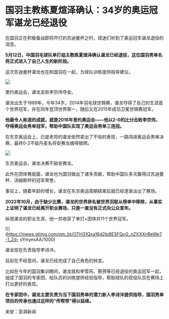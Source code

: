 # 国羽主教练夏煊泽确认：34岁的奥运冠军谌龙已经退役

在国羽正在积极备战即将开打的苏迪曼杯之时，球迷们听到了奥运冠军谌龙退役的消息。

**5月12日，中国羽毛球队单打组主教练夏煊泽确认谌龙已经退役，这位国羽男单名将正式进入了自己人生的新阶段。**

这次苏迪曼杯谌龙也在和国羽在一起，为球队训练提供指导建议。

![](https://inews.gtimg.com/om_bt/ONSVphIa7sWFbL_052n62E1wGQwMn9ozd4GrGJU0nqe54AA/1000)

里约奥运会，谌龙击败李宗伟夺金。

谌龙出生于1989年，今年34岁。2014年羽毛球世锦赛，谌龙夺得了自己的生涯首个世界冠军，并在同年登顶世界第一，随后又在2015年成功卫冕世锦赛冠军。

**他最令人称道的成就，就是2016年里约奥运会——他以2-0的比分击败李宗伟，夺得奥运会男单冠军，帮助中国队实现了奥运会男单三连冠。**

在东京奥运会上，已是老将的谌龙依然拿出了不俗的表现，一路闯进奥运会男单决赛，最终0-2不敌丹麦名将安赛龙摘得银牌。

![](https://inews.gtimg.com/om_bt/OmxgM0PItAo5vSo_xSx3NJbdtOgKa6tC6p-NiyNB_4k2gAA/1000)

东京奥运会，谌龙决赛不敌安赛龙。

此外在团体赛层面，谌龙也为国羽做出了诸多贡献，帮助中国队多次赢得过苏迪曼杯、汤姆斯杯的冠军荣誉。

事实上，随着年龄的增长，谌龙在东京奥运周期结束后就已经逐渐淡出了赛场。

**2022年10月，由于缺少比赛，谌龙的世界排名被世界羽联从榜单中移除，从事实上证明了谌龙已经离开职业赛场，只是一直没有正式向公众宣布。**

纵观谌龙的职业生涯，他一共收获了单打+团体共11个世界冠军。

![](https://inews.gtimg.com/om_bt/OTH31Qxa16d2lp8E5FQcG_nZXXXnReWe7-1_Zd-
sYmyesAA/1000)

谌龙现在负责指导李诗沣。

目前在不经意间，谌龙已经完成了自己角色的转变。

比如在今年的国羽集训期间，谌龙就和李雪芮、蔡赟等已经退役的奥运冠军一起，组成了国羽的专家团，给队员的训练提供经验指导，帮助球队的现役队员在赛场上打出更好的表现。

**在专家团中，谌龙主要负责为当下国羽男单的潜力新人李诗沣提供指导，国羽男单项目的传承也通过这样的“传帮带”得以延续。**

来安：澎湃新闻

